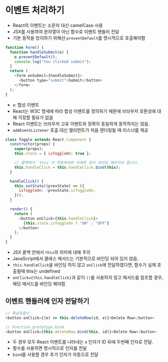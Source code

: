 # 이벤트 처리하기

- React의 이벤트는 소문자 대신 camelCase 사용
- JSX를 사용하여 문자열이 아닌 함수로 이벤트 핸들러 전달
- 기본 동작을 방지하기 위해선 `preventDefault`를 명시적으로 호출해야함

```js
function Form() {
  function handleSubmit(e) {
    e.preventDefault();
    console.log("You clicked submit");
  }
  return (
    <form onSubmit={handleSubmit}>
      <button type="submit">Submit</button>
    </form>
  );
}
```

- `e`: 합성 이벤트
- React는 W3C 명세에 따라 합성 이벤트를 정의하기 때문에 브라우저 호환성에 대해 걱정할 필요가 없음
- React 이벤트는 브라우저 고유 이벤트와 정확히 동일하게 동작하지는 않음.
- `addEventListener` 호출 대신 엘리먼트가 처음 렌더링될 때 리스너를 제공

```js
class Toggle extends React.Component {
  constructor(props) {
    super(props);
    this.state = { isToggleOn: true };

    // 콜백에서 `this`가 작동하려면 아래와 같이 바인딩 해주어야 합니다.
    this.handleClick = this.handleClick.bind(this);
  }

  handleClick() {
    this.setState((prevState) => ({
      isToggleOn: !prevState.isToggleOn,
    }));
  }

  render() {
    return (
      <button onClick={this.handleClick}>
        {this.state.isToggleOn ? "ON" : "OFF"}
      </button>
    );
  }
}
```

- JSX 콜백 안에서 `this`의 의미에 대해 주의
- JavaScript에서 클래스 메서드는 기본적으로 바인딩 되어 있지 않음.
- `this.handleClick`을 바인딩 하지 않고 `onClick`에 전달하였다면, 함수가 실제 호출될때 this는 undefined
- `onClick={this.handleClick}`과 같이 `()`를 사용하지 않고 메서드를 참조할 경우, 해당 메서드를 바인딩 해야함.

## 이벤트 핸들러에 인자 전달하기

```js
// 화살표함수
<button onClick={(e) => this.deleteRow(id, e)}>Delete Row</button>

// Function.prototype.bind
<button onClick={this.deleteRow.bind(this, id)}>Delete Row</button>
```

- 두 경우 모두 React 이벤트를 나타내는 `e` 인자가 ID 뒤에 두번째 인자로 전달.
- 함수를 사용하면 명시적으로 인자를 전달
- `bind`를 사용할 경우 추가 인자가 자동으로 전달
